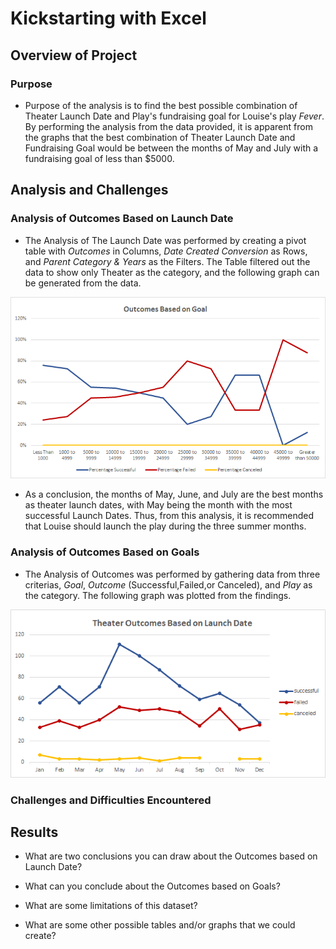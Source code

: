 # Kickstarting with Excel

## Overview of Project

### Purpose
* Purpose of the analysis is to find the best possible combination of Theater Launch Date and Play's fundraising goal for Louise's play *Fever*. By performing the analysis from the data provided, it is apparent from the graphs that the best combination of Theater Launch Date and Fundraising Goal would be between the months of May and July with a fundraising goal of less than $5000. 

## Analysis and Challenges

### Analysis of Outcomes Based on Launch Date
* The Analysis of The Launch Date was performed by creating a pivot table with *Outcomes* in Columns, *Date Created Conversion* as Rows, and *Parent Category & Years* as the Filters. The Table filtered out the data to show only Theater as the category, and the following graph can be generated from the data. 

![Outcomes_vs_Goals](resources/Outcomes_vs_Goals.png)

* As a conclusion, the months of May, June, and July are the best months as theater launch dates, with May being the month with the most successful Launch Dates. Thus, from this analysis, it is recommended that Louise should launch the play during the three summer months. 

### Analysis of Outcomes Based on Goals
* The Analysis of Outcomes was performed by gathering data from three criterias, *Goal*, *Outcome* (Successful,Failed,or Canceled), and *Play* as the category. The following graph was plotted from the findings. 

![Theater_Outcomes_vs_Launch](resources/Theater_Outcomes_vs_Launch.png)

### Challenges and Difficulties Encountered

## Results

- What are two conclusions you can draw about the Outcomes based on Launch Date?

- What can you conclude about the Outcomes based on Goals?

- What are some limitations of this dataset?

- What are some other possible tables and/or graphs that we could create?
